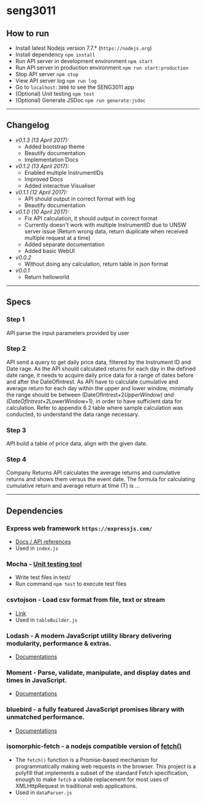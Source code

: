 # seng3011

## How to run

- Install latest Nodejs version 7.7.* (`https://nodejs.org`)
- Install dependency `npm install`
- Run API server in development environment `npm start`
- Run API server in production environment `npm run start:production`
- Stop API server `npm stop`
- View API server log `npm run log`
- Go to `localhost:3000` to see the SENG3011 app
- (Optional) Unit testing `npm test`
- (Optional) Generate JSDoc `npm run generate:jsdoc`
***
## Changelog
- 	*v0.1.3 (13 April 2017):*
	+ Added bootstrap theme
	+ Beautify documentation
	+ Implementation Docs
- 	*v0.1.2 (13 April 2017):*
	+ Enabled multiple InstrumentIDs
	+ Improved Docs
	+ Added interactive Visualiser
-	*v0.1.1 (12 April 2017):*
	+ API should output in correct format with log
	+ Beautify documentation
-   *v0.1.0 (10 April 2017):*
	+ Fix API calculation, it should output in correct format
	+ Currently doesn't work with multiple InstrumentID due to UNSW server issue (Return wrong data, return duplicate when received multiple request at a time)
	+ Added separate documentation
	+ Added basic WebUI
-   *v0.0.2*
	+ Without doing any calculation, return table in json format
-   *v0.0.1*
	+ Return helloworld
***
## Specs 

### Step 1
API parse the input parameters provided by user
### Step 2
API send a query to get daily price data, filtered by the Instrument ID and Date rage. As the
API should calculated returns for each day in the defined date range, it needs to acquire daily
price data for a range of dates before and after the DateOfIntrest.
As API have to calculate cumulative and average return for each day within the upper and
lower window, minimally the range should be between (DateOfIntrest+2*UpperWindow)
and (DateOfIntrest+2*LowerWindow+1), in order to have sufficient data for calculation.
Refer to appendix 6.2 table where sample calculation was conducted, to understand the data
range necessary.
### Step 3
API build a table of price data, align with the given date.
### Step 4
Company Returns API calculates the average returns and cumulative returns and shows them
versus the event date. The formula for calculating cumulative return and average return at
time (T) is ...

***
## Dependencies

### Express web framework `https://expressjs.com/`
- [Docs / API references](https://expressjs.com/en/4x/api.html) 
- Used in `index.js`

### Mocha - [Unit testing tool](https://mochajs.org/)
- Write test files in test/
- Run command `npm test` to execute test files

### csvtojson - Load csv format from file, text or stream
- [Link](https://www.npmjs.com/package/csvtojson)
- Used in `tableBuilder.js`

### Lodash - A modern JavaScript utility library delivering modularity, performance & extras.
- [Documentations](https://lodash.com/docs/4.17.4)

### Moment - Parse, validate, manipulate, and display dates and times in JavaScript.
- [Documentations](https://momentjs.com/docs/)

### bluebird - a fully featured JavaScript promises library with unmatched performance.
- [Documentations](https://bluebirdjs.com/docs/api-reference.html)

### isomorphic-fetch - a nodejs compatible version of [fetch()](https://github.com/github/fetch)
- The `fetch()` function is a Promise-based mechanism for programmatically making
web requests in the browser. This project is a polyfill that implements a subset
of the standard Fetch specification, enough to make `fetch` a viable
replacement for most uses of XMLHttpRequest in traditional web applications.
- Used in `dataParser.js`